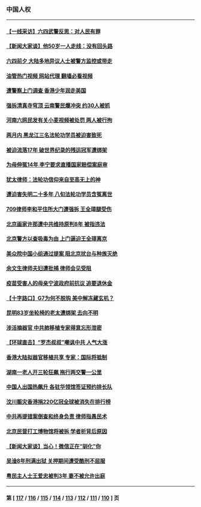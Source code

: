 ### 中国人权
---
#### [【一线采访】六四武警反思：对人民有罪](../../pages/ncid278/n14008993.md?06030445) 
#### [【新闻大家谈】他50岁一人走线：没有回头路](../../pages/ncid278/n14008870.md?06030445) 
#### [六四前夕 大陆多地异议人士被警方监控或带走](../../pages/ncid278/n14008691.md?06030445) 
#### [油管热门视频 网站代理 翻墙必看视频](http://138.2.39.72:81/youtube.html?epic-marker?06030445)
#### [遭警察上门调查 香港少年润走美国](../../pages/ncid278/n14008372.md?06030445) 
#### [强拆清真寺穹顶 云南警民爆冲突 约30人被抓](../../pages/ncid278/n14008044.md?06030445) 
#### [河南六网民发有关小麦视频被处罚 两人被行拘](../../pages/ncid278/n14007777.md?06030445) 
#### [两月内 黑龙江三名法轮功学员被迫害致死](../../pages/ncid278/n14006552.md?06030445) 
#### [被迫流落17年 破世界纪录的残运冠军遭绑架](../../pages/ncid278/n14006004.md?06030445) 
#### [为母伸冤14年 李宁要求直播国家赔偿案庭审](../../pages/ncid278/n14004992.md?06030445) 
#### [犹太律师：法轮功信仰来自至高无上的神](../../pages/ncid278/n14005864.md?06030445) 
#### [遭迫害失明二十多年 八旬法轮功学员含冤离世](../../pages/ncid278/n14005431.md?06030445) 
#### [709律师李和平住所大门遭强拆 王全璋腿受伤](../../pages/ncid278/n14005785.md?06030445) 
#### [北京画家许那遭中共维持原判8年 被指违法](../../pages/ncid278/n14004182.md?06030445) 
#### [北京警方以查吸毒为由 上门逼迫王全璋离京](../../pages/ncid278/n14003750.md?06030445) 
#### [美众院中国小组通过提案 阻北京扰台与种族灭绝](../../pages/ncid278/n14003358.md?06030445) 
#### [余文生律师夫妇遭批捕 律师会见受阻](../../pages/ncid278/n14002366.md?06030445) 
#### [疫苗受害人的母亲宁波政府前抗议 追要退休金](../../pages/ncid278/n13995724.md?06030445) 
#### [【十字路口】G7为何不脱钩 美中解冻藏玄机？](../../pages/ncid278/n14002513.md?06030445) 
#### [昆明83岁坐轮椅的老太遭绑架 去向不明](../../pages/ncid278/n14000874.md?06030445) 
#### [涉活摘器官 中共肺移植专家得意忘形泄密](../../pages/ncid278/n14001686.md?06030445) 
#### [【环球直击】“罗杰叔叔”嘲讽中共 人气大涨](../../pages/ncid278/n14001783.md?06030445) 
#### [香港大陆拟器官移植共享 专家：国际将抵制](../../pages/ncid278/n14001065.md?06030445) 
#### [湖南一老人开三轮狂飙 拖行两交警一公里](../../pages/ncid278/n14000929.md?06030445) 
#### [中国人出国热飙升 各驻华领馆签证预约排长队](../../pages/ncid278/n14000801.md?06030445) 
#### [汶川赈灾香港捐220亿冠全球被消失在排行榜](../../pages/ncid278/n14000873.md?06030445) 
#### [中共再提错案倒查和终身负责 律师指愚民术](../../pages/ncid278/n14000628.md?06030445) 
#### [北京民营打工博物馆将被拆 学者析背后原因](../../pages/ncid278/n14000317.md?06030445) 
#### [【新闻大家谈】当心！微信正在“驯化”你](../../pages/ncid278/n14000366.md?06030445) 
#### [吴淦8年刑满出狱 关押期间遭受酷刑不屈服](../../pages/ncid278/n14000117.md?06030445) 
#### [粤民主人士王爱忠被判3年 妻不被允许出庭](../../pages/ncid278/n13999773.md?06030445) 

---
#### 第 [ [117](./117.md?06030445) / [116](./116.md?06030445) / [115](./115.md?06030445) / [114](./114.md?06030445) / [113](./113.md?06030445) / [112](./112.md?06030445) / [111](./111.md?06030445) / [110](./110.md?06030445) ] 页
